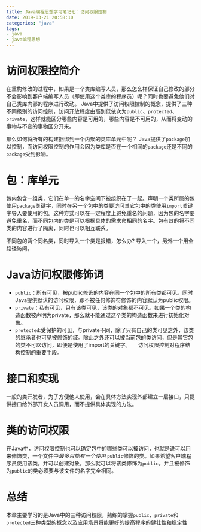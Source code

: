 ```yaml
---
title: Java编程思想学习笔记七：访问权限控制
date: 2019-03-21 20:58:10
categories: "java"
tags:
- java
- java编程思想
---
```

# 访问权限控简介
在重构修改的过程中，如果是一个类库编写人员，那么怎么样保证自己修改的部分不会影响到客户端编写人员（即使用这个类库的程序员）呢？同时也要避免他们对自己类库内部的程序进行改动。
Java中提供了访问权限控制的概念，提供了三种不同级别的访问控制，访问开放程度由高到低依次为`public`、`protected`、`private`，这样就能区分哪些内容是可用的，哪些内容是不可用的，从而将变动的事物与不变的事物区分开来。

那么如何将所有的构建捆绑到一个内聚的类库单元中呢？
Java提供了`package`加以控制，而访问权限控制的作用会因为类库是否在一个相同的`package`还是不同的`package`受到影响。

# 包：库单元
包内包含一组类，它们在单一的名字空间下被组织在了一起。声明一个类所属的包使用`package`关键字，同时在另一个包中的类要访问其它包中的类使用`import`关键字导入要使用的包。这种方式可以在一定程度上避免重名的问题，因为包的名字要避免重名，而不同包内的类是可以根据具体的需求命相同的名字。包有效的将不同类的内容进行了隔离，同时也可以相互联系。

不同包的两个同名类，同时导入一个类是报错，怎么办?
导入一个，另外一个用全路径访问。

# Java访问权限修饰词
- `public`：所有可见，被public修饰的内容在同一个包中的所有类都可见。同时Java提供默认的访问权限，即不被任何修饰符修饰的内容默认为public权限。
- `private`：私有可见，只有该类可见，该类的对象都不可见。如果一个类的构造函数被声明为private，那么就不能通过这个类的构造函数来进行初始化对象。
- `protected`:受保护的可见，与private不同，除了只有自己的类可见之外，该类的继承者也可见被修饰的域。除此之外还可以被当前包的类访问，但是其它包的类不可以访问，即便是使用了import的关键字。
    访问权限控制对程序结构控制的重要手段。

# 接口和实现
一般的类开发者，为了方便他人使用，会在具体方法实现外部建立一层接口，只提供接口给外部开发人员调用，而不提供具体实现的方法。

# 类的访问权限
在Java中，访问权限控制也可以确定包中的哪些类可以被访问，也就是说可以用来修饰类，一个文件中*最多只能有一个使用* `public`修饰的类。如果希望客户端程序员使用该类，并可以创建对象，那么就可以将该类修饰为`public`。并且被修饰为`public`的类必须要与该文件的名字完全相同。

# 总结
本章主要学习的是Java中的三种访问权限，熟练的掌握`public`、`private`和`protected`三种类型的概念以及应用场景将能更好的提高程序的健壮性和稳定性